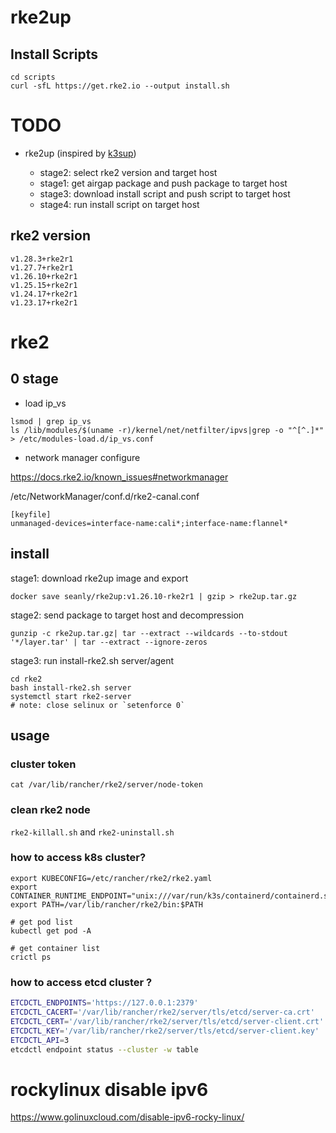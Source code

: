# rke2up

## Install Scripts

```
cd scripts
curl -sfL https://get.rke2.io --output install.sh
```

# TODO

- rke2up (inspired by [k3sup](https://github.com/alexellis/k3sup))

    - stage2: select rke2 version and target host
    - stage1: get airgap package and push package to target host
    - stage3: download install script and push script to target host
    - stage4: run install script on target host

## rke2 version

    v1.28.3+rke2r1
    v1.27.7+rke2r1
    v1.26.10+rke2r1
    v1.25.15+rke2r1
    v1.24.17+rke2r1
    v1.23.17+rke2r1

# rke2

## 0 stage

- load ip_vs
```
lsmod | grep ip_vs
ls /lib/modules/$(uname -r)/kernel/net/netfilter/ipvs|grep -o "^[^.]*" > /etc/modules-load.d/ip_vs.conf

```

- network manager configure

https://docs.rke2.io/known_issues#networkmanager

/etc/NetworkManager/conf.d/rke2-canal.conf
```
[keyfile]
unmanaged-devices=interface-name:cali*;interface-name:flannel*
```


## install 


stage1: download rke2up image and export

```
docker save seanly/rke2up:v1.26.10-rke2r1 | gzip > rke2up.tar.gz
```

stage2: send package to target host and decompression

```
gunzip -c rke2up.tar.gz| tar --extract --wildcards --to-stdout '*/layer.tar' | tar --extract --ignore-zeros
```

stage3: run install-rke2.sh server/agent

```
cd rke2
bash install-rke2.sh server
systemctl start rke2-server
# note: close selinux or `setenforce 0`
```

## usage

### cluster token

```
cat /var/lib/rancher/rke2/server/node-token

```

### clean rke2 node

`rke2-killall.sh` and `rke2-uninstall.sh`

### how to access k8s cluster?

```
export KUBECONFIG=/etc/rancher/rke2/rke2.yaml
export CONTAINER_RUNTIME_ENDPOINT="unix:///var/run/k3s/containerd/containerd.sock"
export PATH=/var/lib/rancher/rke2/bin:$PATH

# get pod list
kubectl get pod -A

# get container list
crictl ps

```

### how to access etcd cluster ?
```bash
ETCDCTL_ENDPOINTS='https://127.0.0.1:2379' 
ETCDCTL_CACERT='/var/lib/rancher/rke2/server/tls/etcd/server-ca.crt'
ETCDCTL_CERT='/var/lib/rancher/rke2/server/tls/etcd/server-client.crt'
ETCDCTL_KEY='/var/lib/rancher/rke2/server/tls/etcd/server-client.key' 
ETCDCTL_API=3
etcdctl endpoint status --cluster -w table
```


# rockylinux disable ipv6

https://www.golinuxcloud.com/disable-ipv6-rocky-linux/